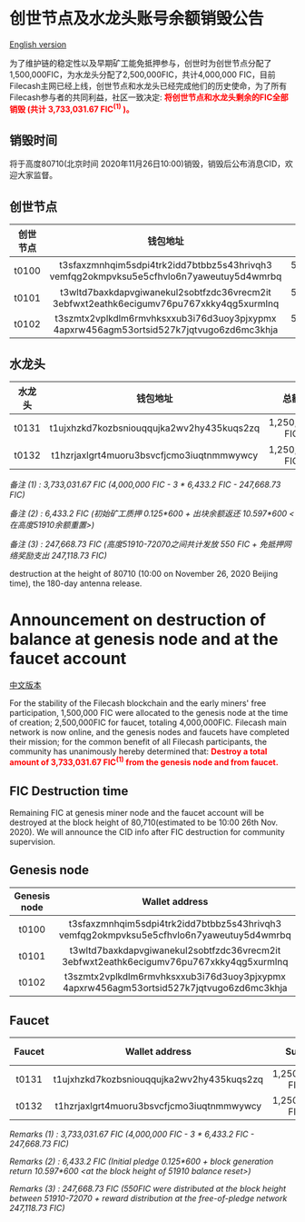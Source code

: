 # 创世节点及水龙头账号余额销毁公告

[English version](#Announcement-on-destruction-of-balance-at-genesis-node-and-at-the-faucet-account)

为了维护链的稳定性以及早期矿工能免抵押参与，创世时为创世节点分配了1,500,000FIC，为水龙头分配了2,500,000FIC，共计4,000,000 FIC，目前Filecash主网已经上线，创世节点和水龙头已经完成他们的历史使命，为了所有Filecash参与者的共同利益，社区一致决定:
<font color='red'> **将创世节点和水龙头剩余的FIC全部销毁 (共计 3,733,031.67 FIC<sup>(1)</sup> )。** </font>

## 销毁时间
将于高度80710(北京时间 2020年11月26日10:00)销毁，销毁后公布消息CID，欢迎大家监督。

## 创世节点
| 创世节点 | 钱包地址 | 总额 | 支出 | 余额(销毁额度) |
| :----: | :----: | :----: | :----: | :----: |
| t0100 | t3sfaxzmnhqim5sdpi4trk2idd7btbbz5s43hrivqh3<br>vemfqg2okmpvksu5e5cfhvlo6n7yaweutuy5d4wmrbq | 500,000 FIC | 6,433.2 FIC<sup>(2)</sup> | 493,566.7999 FIC |
| t0101 | t3wltd7baxkdapvgiwanekul2sobtfzdc36vrecm2it<br>3ebfwxt2eathk6ecigumv76pu767xkky4qg5xurmlnq | 500,000 FIC | 6,433.2 FIC | 493,566.7999 FIC |
| t0102 | t3szmtx2vplkdlm6rmvhksxxub3i76d3uoy3pjxypmx<br>4apxrw456agm53ortsid527k7jqtvugo6zd6mc3khja | 500,000 FIC | 6,433.2 FIC | 493,566.7999 FIC |

## 水龙头
| 水龙头 | 钱包地址 | 总额 | 支出 | 余额(销毁额度) |
| :----: | :----: | :----: | :----: | :----: |
| t0131 | t1ujxhzkd7kozbsniouqqujka2wv2hy435kuqs2zq | 1,250,000 FIC | 247,668.73 FIC<sup>(3)</sup> | 1002311.2699 FIC |
| t0132 | t1hzrjaxlgrt4muoru3bsvcfjcmo3iuqtnmmwywcy | 1,250,000 FIC | 0 FIC | 1,250,000 FIC |

*备注 (1) : 3,733,031.67 FIC (4,000,000 FIC - 3 \* 6,433.2 FIC - 247,668.73 FIC)*

*备注 (2) : 6,433.2 FIC (初始矿工质押 0.125\*600 + 出块余额返还 10.597\*600 <在高度51910余额重置>)*

*备注 (3) : 247,668.73‬ FIC (高度51910-72070之间共计发放 550 FIC + 免抵押网络奖励支出 247,118.73 FIC)*

destruction at the height of 80710 (10:00 on November 26, 2020 Beijing time), the 180-day antenna release.


# Announcement on destruction of balance at genesis node and at the faucet account

[中文版本](#创世节点及水龙头账号余额销毁公告)

For the stability of the Filecash blockchain and the early miners' free participation, 1,500,000 FIC were allocated to the genesis node at the time of creation; 2,500,000FIC for faucet, totaling 4,000,000FIC. Filecash main network is now online, and the genesis nodes and faucets have completed their mission; for the common benefit of all Filecash participants, the community has unanimously hereby determined that:
<font color='red'> **Destroy a total amount of 3,733,031.67 FIC<sup>(1)</sup> from the genesis node and from faucet.** </font>

## FIC Destruction time
Remaining FIC at genesis miner node and the faucet account will be destroyed at the block height of 80,710(estimated to be 10:00 26th Nov. 2020). We will announce the CID info after FIC destruction for community supervision.

## Genesis node
| Genesis node | Wallet address | Sum | Expenditure | Balance(to be destroyed) |
| :----: | :----: | :----: | :----: | :----: |
| t0100 | t3sfaxzmnhqim5sdpi4trk2idd7btbbz5s43hrivqh3<br>vemfqg2okmpvksu5e5cfhvlo6n7yaweutuy5d4wmrbq | 500,000 FIC | 6,433.2 FIC<sup>(2)</sup> | 493,566.7999 FIC |
| t0101 | t3wltd7baxkdapvgiwanekul2sobtfzdc36vrecm2it<br>3ebfwxt2eathk6ecigumv76pu767xkky4qg5xurmlnq | 500,000 FIC | 6,433.2 FIC | 493,566.7999 FIC |
| t0102 | t3szmtx2vplkdlm6rmvhksxxub3i76d3uoy3pjxypmx<br>4apxrw456agm53ortsid527k7jqtvugo6zd6mc3khja | 500,000 FIC | 6,433.2 FIC | 493,566.7999 FIC |


## Faucet
| Faucet | Wallet address | Sum | Expenditure | Balance(to be destroyed) |
| :----: | :----: | :----: | :----: | :----: |
| t0131 | t1ujxhzkd7kozbsniouqqujka2wv2hy435kuqs2zq | 1,250,000 FIC | 247,668.73 FIC<sup>(3)</sup> | 1002311.2699 FIC |
| t0132 | t1hzrjaxlgrt4muoru3bsvcfjcmo3iuqtnmmwywcy | 1,250,000 FIC | 0 FIC | 1,250,000 FIC |

*Remarks (1) : 3,733,031.67 FIC (4,000,000 FIC - 3 \* 6,433.2 FIC - 247,668.73 FIC)*

*Remarks (2) : 6,433.2 FIC (Initial pledge 0.125\*600 + block generation return 10.597\*600 <at the block height of 51910 balance reset>)*

*Remarks (3) : 247,668.73 FIC (550FIC were distributed at the block height between 51910-72070 + reward distribution at the free-of-pledge network 247,118.73 FIC)*

